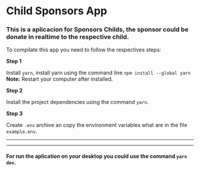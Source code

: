 # Child Sponsors App
### This is a aplicacion for Sponsors Childs, the sponsor could be donate in realtime to the respective child.

To compilate this app you need to follow the respectives steps:

**Step 1**


Install `yarn`, install yarn using the command line ```npm install --global yarn``` **Note:** Restart your computer after installed.


**Step 2**


Install the project dependencies using the command `yarn`.


**Step 3**


Create `.env` archive an copy the environment variables what are in the file `example.env`.

***
***
#### For run the aplication on your desktop you could use the command `yarn dev`.




